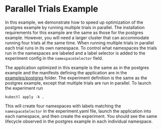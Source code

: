 # Parallel Trials Example

In this example, we demonstrate how to speed up optimization of the postgres example by running multiple trials in parallel. The installation requirements for this example are the same as those for the postgres example. However, you will need a larger cluster that can accommodate running four trials at the same time. When running multiple trials in parallel each trial runs in its own namespace. To control what namespaces the trials run in the namespaces are labeled and a label selector is added to the experiment config in the `namespaceSelector` field.

The application optimized in this example is the same as in the postgres example and the manifests defining the application are in the [examples/postgres](https://github.com/thestormforge/examples/tree/master/postgres) folder. The experiment definition is the same as the postgres example, except that multiple trials are run in parallel. To launch the experiment run

```
kubectl apply -k .
```

This will create four namespaces with labels matching the `namespaceSelector` in the experiment.yaml file, launch the application into each namespace, and then create the experiment. You should see the same lifecycle observed in the postgres example in each individual namespace.
